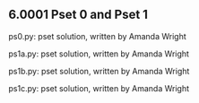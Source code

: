 ## 6.0001 Pset 0 and Pset 1

ps0.py: pset solution, written by Amanda Wright

ps1a.py: pset solution, written by Amanda Wright

ps1b.py: pset solution, written by Amanda Wright

ps1c.py: pset solution, written by Amanda Wright
